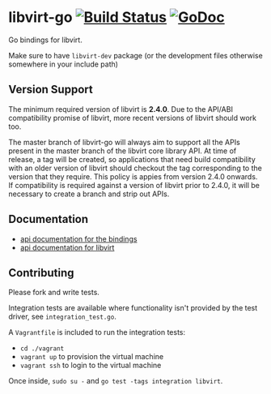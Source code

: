 # libvirt-go [![Build Status](https://travis-ci.org/rgbkrk/libvirt-go.svg?branch=master)](https://travis-ci.org/rgbkrk/libvirt-go) [![GoDoc](https://godoc.org/gopkg.in/alexzorin/libvirt-go.v2?status.svg)](http://godoc.org/gopkg.in/alexzorin/libvirt-go.v2)

Go bindings for libvirt.

Make sure to have `libvirt-dev` package (or the development files otherwise somewhere in your include path)

## Version Support

The minimum required version of libvirt is **2.4.0**. Due to the
API/ABI compatibility promise of libvirt, more recent versions of
libvirt should work too.

The master branch of libvirt-go will always aim to support all
the APIs present in the master branch of the libvirt core library
API. At time of release, a tag will be created, so applications
that need build compatibility with an older version of libvirt
should checkout the tag corresponding to the version that they
require. This policy is appies from version 2.4.0 onwards. If
compatibility is required against a version of libvirt prior to
2.4.0, it will be necessary to create a branch and strip out
APIs.

## Documentation

* [api documentation for the bindings](http://godoc.org/github.com/rgbkrk/libvirt-go)
* [api documentation for libvirt](http://libvirt.org/html/libvirt-libvirt.html)

## Contributing

Please fork and write tests.

Integration tests are available where functionality isn't provided by the test driver, see `integration_test.go`.

A `Vagrantfile` is included to run the integration tests:

* `cd ./vagrant`
* `vagrant up` to provision the virtual machine
* `vagrant ssh` to login to the virtual machine

Once inside, `sudo su -` and `go test -tags integration libvirt`.
